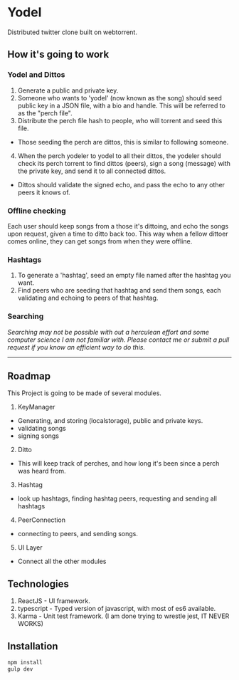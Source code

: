 # Yodel
Distributed twitter clone built on webtorrent.

## How it's going to work

### Yodel and Dittos
1. Generate a public and private key.
2. Someone who wants to 'yodel' (now known as the song) should seed public key
    in a JSON file, with a bio and handle. This will be referred to as the
    "perch file".
3. Distribute the perch file hash to people, who will torrent and seed this file.
  * Those seeding the perch are dittos, this is similar to following someone.
4. When the perch yodeler to yodel to all their dittos, the yodeler should check
    its perch torrent to find dittos (peers), sign a song (message) with the
    private key, and send it to all connected dittos.
  * Dittos should validate the signed echo, and pass the echo to any other peers
      it knows of.

### Offline checking
Each user should keep songs from a those it's dittoing, and echo the songs upon
request, given a time to ditto back too. This way when a fellow dittoer comes
online, they can get songs from when they were offline.

### Hashtags
1. To generate a 'hashtag', seed an empty file named after the hashtag you want.
2. Find peers who are seeding that hashtag and send them songs, each validating
and echoing to peers of that hashtag.

### Searching
_Searching may not be possible with out a herculean effort and some computer
science I am not familiar with. Please contact me or submit a pull request if
you know an efficient way to do this._

-----------------------

## Roadmap
This Project is going to be made of several modules.

1. KeyManager
  * Generating, and storing (localstorage), public and private keys.
  * validating songs
  * signing songs
2. Ditto
  * This will keep track of perches, and how long it's been since a perch was
      heard from.
3. Hashtag
  * look up hashtags, finding hashtag peers, requesting and sending all hashtags
4. PeerConnection
  * connecting to peers, and sending songs.
5. UI Layer
  * Connect all the other modules

## Technologies
1. ReactJS - UI framework.
2. typescript - Typed version of javascript, with most of es6 available.
3. Karma - Unit test framework. (I am done trying to wrestle jest, IT NEVER WORKS)

## Installation
```bash
npm install
gulp dev
```
